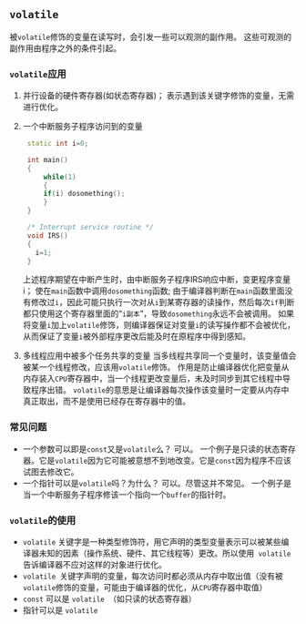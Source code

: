 ## `volatile`
被`volatile`修饰的变量在读写时，会引发一些可以观测的副作用。
这些可观测的副作用由程序之外的条件引起。

### `volatile`应用
1. 并行设备的硬件寄存器(如状态寄存器)；
   表示遇到该关键字修饰的变量，无需进行优化。
2. 一个中断服务子程序访问到的变量
   ```cpp
    static int i=0;

    int main()
    {
        while(1)
        {
        if(i) dosomething();
        }
    }

    /* Interrupt service routine */
    void IRS()
    {
      i=1;
    }
   ```
   上述程序期望在中断产生时，由中断服务子程序IRS响应中断，变更程序变量i；
   使在`main`函数中调用`dosomething`函数;
   由于编译器判断在`main`函数里面没有修改过`i`，因此可能只执行一次对从`i`到某寄存器的读操作，然后每次`if`判断都只使用这个寄存器里面的“`i副本`”，导致`dosomething`永远不会被调用。
   如果将变量`i`加上`volatile`修饰，则编译器保证对变量`i`的读写操作都不会被优化，从而保证了变量`i`被外部程序更改后能及时在原程序中得到感知。

3. 多线程应用中被多个任务共享的变量
   当多线程共享同一个变量时，该变量值会被某一个线程修改，应该用`volatile`修饰。
   作用是防止编译器优化把变量从内存装入`CPU`寄存器中，当一个线程更改变量后，未及时同步到其它线程中导致程序出错。
   `volatile`的意思是让编译器每次操作该变量时一定要从内存中真正取出，而不是使用已经存在寄存器中的值。

### 常见问题
* 一个参数可以即是`const`又是`volatile`么？
  可以。
  一个例子是只读的状态寄存器。它是`volatile`因为它可能被意想不到地改变。它是`const`因为程序不应该试图去修改它。
* 一个指针可以是`volatile`吗？为什么？
  可以。尽管这并不常见。
  一个例子是当一个中断服务子程序修该一个指向一个`buffer`的指针时。

### `volatile`的使用
* `volatile` 关键字是一种类型修饰符，用它声明的类型变量表示可以被某些编译器未知的因素（操作系统、硬件、其它线程等）更改。所以使用` volatile` 告诉编译器不应对这样的对象进行优化。
* `volatile `关键字声明的变量，每次访问时都必须从内存中取出值（没有被` volatile `修饰的变量，可能由于编译器的优化，从` CPU `寄存器中取值）
* `const` 可以是 `volatile `（如只读的状态寄存器）
* 指针可以是 `volatile`

